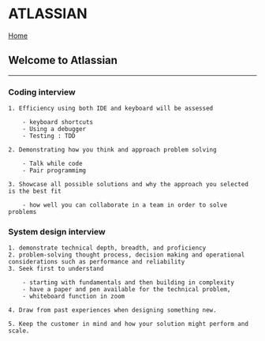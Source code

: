 # ATLASSIAN

[Home](../README.md)

## Welcome to Atlassian

-----

### Coding interview

    1. Efficiency using both IDE and keyboard will be assessed

        - keyboard shortcuts
        - Using a debugger
        - Testing : TDD   

    2. Demonstrating how you think and approach problem solving

        - Talk while code
        - Pair programmimg

    3. Showcase all possible solutions and why the approach you selected is the best fit

        - how well you can collaborate in a team in order to solve problems

### System design interview

    1. demonstrate technical depth, breadth, and proficiency
    2. problem-solving thought process, decision making and operational considerations such as performance and reliability
    3. Seek first to understand

        - starting with fundamentals and then building in complexity
        - have a paper and pen available for the technical problem,
        - whiteboard function in zoom

    4. Draw from past experiences when designing something new.

    5. Keep the customer in mind and how your solution might perform and scale.
